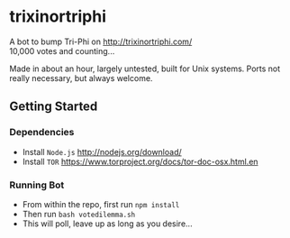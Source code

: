 trixinortriphi
=============

A bot to bump Tri-Phi on http://trixinortriphi.com/  
10,000 votes and counting...

Made in about an hour, largely untested, built for Unix systems. Ports not really necessary, but always welcome.

## Getting Started

### Dependencies
- Install `Node.js` http://nodejs.org/download/
- Install `TOR` https://www.torproject.org/docs/tor-doc-osx.html.en

### Running Bot
- From within the repo, first run `npm install`
- Then run `bash votedilemma.sh`
- This will poll, leave up as long as you desire...